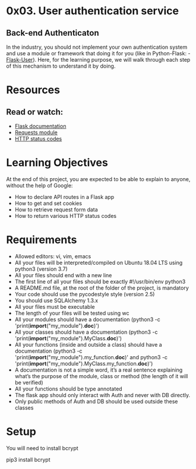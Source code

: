 # 0x03. User authentication service

## Back-end    Authenticaton


In the industry, you should not implement your own authentication system and use a module or framework that doing it for you (like in Python-Flask: - <a href="https://flask-user.readthedocs.io/en/latest/">Flask-User</a>). Here, for the learning purpose, we will walk through each step of this mechanism to understand it by doing.


# Resources

## Read or watch:

- <a href="https://flask.palletsprojects.com/en/1.1.x/quickstart/">Flask documentation</a>
- <a href="https://requests.kennethreitz.org/en/latest/user/quickstart/">Requests module</a>
- <a href="https://www.w3.org/Protocols/rfc2616/rfc2616-sec10.html/">HTTP status codes</a>


# Learning Objectives

At the end of this project, you are expected to be able to explain to anyone, without the help of Google:

- How to declare API routes in a Flask app
- How to get and set cookies
- How to retrieve request form data
- How to return various HTTP status codes

# Requirements

- Allowed editors: vi, vim, emacs
- All your files will be interpreted/compiled on Ubuntu 18.04 LTS using python3 (version 3.7)
- All your files should end with a new line
- The first line of all your files should be exactly #!/usr/bin/env python3
- A README.md file, at the root of the folder of the project, is mandatory
- Your code should use the pycodestyle style (version 2.5)
- You should use SQLAlchemy 1.3.x
- All your files must be executable
- The length of your files will be tested using wc
- All your modules should have a documentation (python3 -c 'print(__import__("my_module").__doc__)')
- All your classes should have a documentation (python3 -c 'print(__import__("my_module").MyClass.__doc__)')
- All your functions (inside and outside a class) should have a documentation (python3 -c 'print(__import__("my_module").my_function.__doc__)' and python3 -c 'print(__import__("my_module").MyClass.my_function.__doc__)')
- A documentation is not a simple word, it’s a real sentence explaining what’s the purpose of the module, class or method (the length of it will be verified)
- All your functions should be type annotated
- The flask app should only interact with Auth and never with DB directly.
- Only public methods of Auth and DB should be used outside these classes


# Setup

You will need to install bcrypt

pip3 install bcrypt
